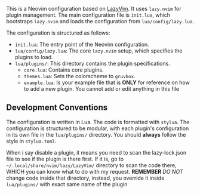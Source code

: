 This is a Neovim configuration based on [LazyVim](https://www.lazyvim.org/). It uses `lazy.nvim` for plugin management. The main configuration file is `init.lua`, which bootstraps `lazy.nvim` and loads the configuration from `lua/config/lazy.lua`.

The configuration is structured as follows:

- `init.lua`: The entry point of the Neovim configuration.
- `lua/config/lazy.lua`: The core `lazy.nvim` setup, which specifies the plugins to load.
- `lua/plugins/`: This directory contains the plugin specifications.
  - `core.lua`: Contains core plugins.
  - `themes.lua`: Sets the colorscheme to `gruvbox`.
  - `example.lua`: Is your example file that is **ONLY** for reference on how to add a new plugin. You cannot add or edit anything in this file

## Development Conventions

The configuration is written in Lua. The code is formatted with `stylua`. The configuration is structured to be modular, with each plugin's configuration in its own file in the `lua/plugins/` directory. You should **always** follow the style in `stylua.toml`.

When i say disable a plugin, it means you need to scan the lazy-lock.json file to see if the plugin is there first. If it is, go to `~/.local/share/nvim/lazy/LazyVim/` directory to scan the code there, WHICH you can know what to do with my request. **REMEMBER** _DO NOT_ change code inside that directory, instead, you override it inside `lua/plugins/` with exact same name of the plugin
